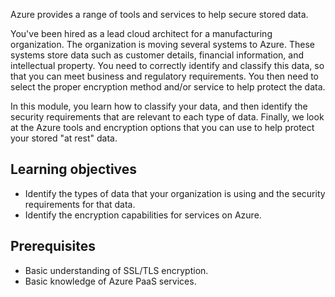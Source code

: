 Azure provides a range of tools and services to help secure stored data.

You've been hired as a lead cloud architect for a manufacturing organization. The organization is moving several systems to Azure. These systems store data such as customer details, financial information, and intellectual property. You need to correctly identify and classify this data, so that you can meet business and regulatory requirements. You then need to select the proper encryption method and/or service to help protect the data.

In this module, you learn how to classify your data, and then identify the security requirements that are relevant to each type of data. Finally, we look at the Azure tools and encryption options that you can use to help protect your stored "at rest" data.

## Learning objectives

- Identify the types of data that your organization is using and the security requirements for that data.
- Identify the encryption capabilities for services on Azure.

## Prerequisites

- Basic understanding of SSL/TLS encryption.
- Basic knowledge of Azure PaaS services.
